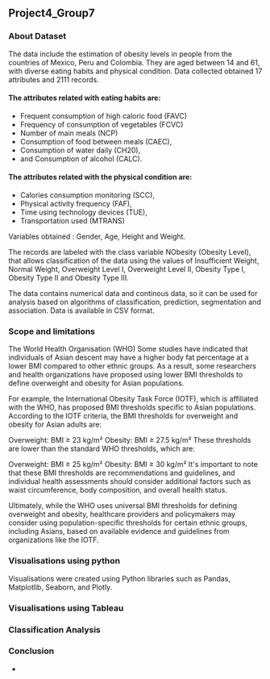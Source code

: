 ## Project4_Group7

### About Dataset
The data include the estimation of obesity levels in people from the countries of Mexico, Peru and Colombia. They are aged between 14 and 61, with diverse eating habits and physical condition. Data collected obtained 17 attributes and 2111 records.

#### The attributes related with eating habits are: 
* Frequent consumption of high caloric food (FAVC) 
* Frequency of consumption of vegetables (FCVC)
* Number of main meals (NCP)
* Consumption of food between meals (CAEC),
* Consumption of water daily (CH20),
* and Consumption of alcohol (CALC).
#### The attributes related with the physical condition are:
* Calories consumption monitoring (SCC),
* Physical activity frequency (FAF),
* Time using technology devices (TUE),
* Transportation used (MTRANS)

Variables obtained :
Gender, Age, Height and Weight.

The records are labeled with the class variable NObesity (Obesity Level), that allows classification of the data using the values of Insufficient Weight, Normal Weight, Overweight Level I, Overweight Level II, Obesity Type I, Obesity Type II and Obesity Type III. 


The data contains numerical data and continous data, so it can be used for analysis based on algorithms of classification, prediction, segmentation and association. Data is available in CSV format.

### Scope and limitations
The World Health Organisation (WHO) Some studies have indicated that individuals of Asian descent may have a higher body fat percentage at a lower BMI compared to other ethnic groups. As a result, some researchers and health organizations have proposed using lower BMI thresholds to define overweight and obesity for Asian populations.

For example, the International Obesity Task Force (IOTF), which is affiliated with the WHO, has proposed BMI thresholds specific to Asian populations. According to the IOTF criteria, the BMI thresholds for overweight and obesity for Asian adults are:

Overweight: BMI ≥ 23 kg/m²
Obesity: BMI ≥ 27.5 kg/m²
These thresholds are lower than the standard WHO thresholds, which are:

Overweight: BMI ≥ 25 kg/m²
Obesity: BMI ≥ 30 kg/m²
It's important to note that these BMI thresholds are recommendations and guidelines, and individual health assessments should consider additional factors such as waist circumference, body composition, and overall health status.

Ultimately, while the WHO uses universal BMI thresholds for defining overweight and obesity, healthcare providers and policymakers may consider using population-specific thresholds for certain ethnic groups, including Asians, based on available evidence and guidelines from organizations like the IOTF.

### Visualisations using python
Visualisations were created using Python libraries such as Pandas, Matplotlib, Seaborn, and Plotly. 

### Visualisations using Tableau

### Classification Analysis

### Conclusion

- 

 
